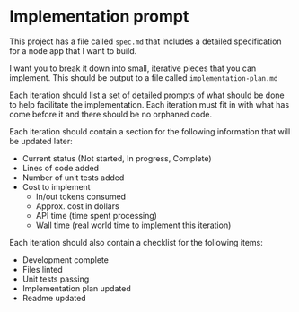 # Implementation prompt
This project has a file called `spec.md` that includes a detailed specification for a node app that I want to build. 

I want you to break it down into small, iterative pieces that you can implement. This should be output to a file called `implementation-plan.md` 

Each iteration should list a set of detailed prompts of what should be done to help facilitate the implementation. Each iteration must fit in with what has come before it and there should be no orphaned code. 

Each iteration should contain a section for the following information that will be updated later:
* Current status (Not started, In progress, Complete)
* Lines of code added
* Number of unit tests added
* Cost to implement
  * In/out tokens consumed
  * Approx. cost in dollars
  * API time (time spent processing)
  * Wall time (real world time to implement this iteration)

Each iteration should also contain a checklist for the following items:
- Development complete
- Files linted
- Unit tests passing
- Implementation plan updated
- Readme updated
